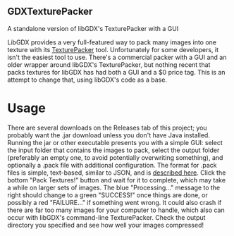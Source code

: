 ## GDXTexturePacker

A standalone version of libGDX's TexturePacker with a GUI

LibGDX provides a very full-featured way to pack many images into one texture with its [TexturePacker](https://github.com/libgdx/libgdx/wiki/Texture-packer) tool.  Unfortunately for some developers, it isn't the easiest tool to use. There's a commercial packer with a GUI and an older wrapper around libGDX's TexturePacker, but nothing recent that packs textures for libGDX has had both a GUI and a $0 price tag. This is an attempt to change that, using libGDX's code as a base.

# Usage

There are several downloads on the Releases tab of this project; you probably want the .jar download unless you don't have Java installed. Running the jar or other executable presents you with a simple GUI: select the input folder that contains the images to pack, select the output folder (preferably an empty one, to avoid potentially overwriting something), and optionally a .pack file with additional configuration. The format for .pack files is simple, text-based, similar to JSON, and is [described here](https://github.com/libgdx/libgdx/wiki/Texture-packer#configuration). Click the bottom "Pack Textures!" button and wait for it to complete, which may take a while on larger sets of images. The blue "Processing..." message to the right should change to a green "SUCCESS!" once things are done, or possibly a red "FAILURE..." if something went wrong.  It could also crash if there are far too many images for your computer to handle, which also can occur with libGDX's command-line TexturePacker. Check the output directory you specified and see how well your images compressed!
